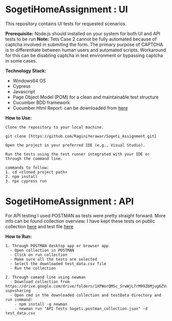 # SogetiHomeAssignment : UI
This repository contains UI tests for requested scenarios. 

**Prerequisite:** Node.js should installed on your system for both UI and API tests to be run
**Note:** Tets Case 2 cannot be fully automated because of captcha involved in submiting the form. The primary purpose of CAPTCHA is to differentiate between human users and automated scripts. Workaround for this can be disabling captcha in test environment or bypassing captcha in some cases.

**Technology Stack:**
- Windows64 OS
- Cypress
- Javascript
- Page Object Model (POM) for a clean and maintainable test structure
- Cucumber BDD framework
- Cucumber Html Report: can be downloaded from [here](https://drive.google.com/drive/folders/1iScmpYimCYOReW6HA7baktqCGgoV_tl-?usp=sharing)

**How to Use:**

    Clone the repository to your local machine.

    git clone [https://github.com/RaginiYerawar/Sogeti_Assignment.git]

    Open the project in your preferred IDE (e.g., Visual Studio).

    Run the tests using the test runner integrated with your IDE or through the command line. 

    commands to follow:
    1. cd <cloned project path>
    2. npm install
    3. npx cypress run

# SogetiHomeAssignment : API
For API testing I used POSTMAN as tests were pretty straight forward. More info can be found collection overview.
I have kept these tests on public collection [here](https://www.postman.com/raginiyerawar/workspace/public-workspace-raginiyerawar/collection/12711521-45a134c6-df09-4133-bcb6-7dfb2fcb3910?action=share&creator=12711521)
and test file [here](https://drive.google.com/drive/folders/1XPWorQMSc_SrwWjL7rM99ZbMjug6ZVuq?usp=sharing)

**How to Run:**

    1. Through POSTMAN desktop app or browser app
      - Open collection in POSTMAN
      - Click on run collection
      - Make sure all the tests are selected
      - Select the downloaded test_data.csv file
      - Run the collection

    2. Through comand line using newman
      - Download collection from https://drive.google.com/drive/folders/1XPWorQMSc_SrwWjL7rM99ZbMjug6ZVuq?usp=sharing
      - Open cmd in the downloaded collection and testData directory and run command:
        - npm install -g newman
        - newman run "API Tests Sogeti.postman_collection.json" -d test_data.csv
